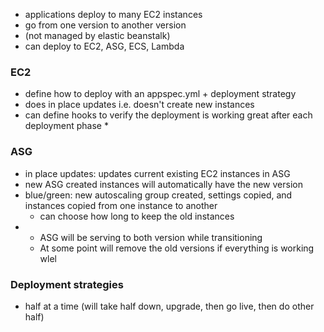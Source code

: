 * applications deploy to many EC2 instances
* go from one version to another version
* (not managed by elastic beanstalk)
* can deploy to EC2, ASG, ECS, Lambda


### EC2
* define how to deploy with an appspec.yml + deployment strategy
* does in place updates i.e. doesn't create new instances
* can define hooks to verify the deployment is working great after each deployment phase
    * 


### ASG
* in place updates: updates current existing EC2 instances in ASG
* new ASG created instances will automatically have the new version
* blue/green: new autoscaling group created, settings copied, and instances copied from one instance to another
    * can choose how long to keep the old instances
*   * ASG will be serving to both version while transitioning
    * At some point will remove the old versions if everything is working wlel


### Deployment strategies
* half at a time (will take half down, upgrade, then go live, then do other half)
